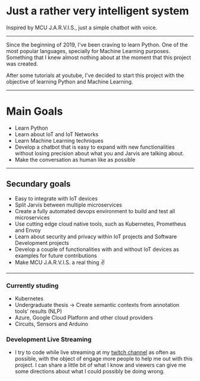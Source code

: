 # Just a rather very intelligent system

Inspired by MCU J.A.R.V.I.S., just a simple chatbot with voice.

---

Since the beginning of 2019, I've been craving to learn Python. One of the most popular languages, specially for Machine Learning purposes. Something that I knew almost nothing about at the moment that this project was created.

After some tutorials at youtube, I've decided to start this project with the objective of learning Python and Machine Learning.

---

# Main Goals

* Learn Python
* Learn about IoT and IoT Networks
* Learn Machine Learning techniques
* Develop a chatbot that is easy to expand with new functionalities without losing precision about what you and Jarvis are talking about.
* Make the conversation as human like as possible

---

## Secundary goals

* Easy to integrate with IoT devices
* Split Jarvis between multiple microservices
* Create a fully automated devops environment to build and test all microservices
* Use cutting edge cloud native tools, such as Kubernetes, Prometheus and Envoy
* Learn about security and privacy within IoT projects and Software Development projects
* Develop a couple of functionalities with and without IoT devices as examples for future contributions
* Make MCU J.A.R.V.I.S. a real thing :v:

---

### Currently studing 

* Kubernetes
* Undergraduate thesis -> Create semantic contexts from annotation tools' results (NLP)
* Azure, Google Cloud Platform and other cloud providers
* Circuits, Sensors and Arduino

### Development Live Streaming

* I try to code while live streaming at my [twitch channel](https://www.twitch.tv/arthursens) as often as possible, with the object of engage more people to help me out with this project. I can share a little bit of what I know and viewers can give me some directions about what I could possibly be doing wrong.
